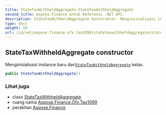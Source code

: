 ```yaml
---
title: StateTaxWithheldAggregate.StateTaxWithheldAggregate
second_title: Aspose.Finance untuk Referensi .NET API
description: StateTaxWithheldAggregate konstruktor. Menginisialisasi instance baru dariStateTaxWithheldAggregate kelas.
type: docs
weight: 10
url: /id/net/aspose.finance.ofx.tax1099/statetaxwithheldaggregate/statetaxwithheldaggregate/
---
```

## StateTaxWithheldAggregate constructor

Menginisialisasi instance baru dari[`StateTaxWithheldAggregate`](../) kelas.

```csharp
public StateTaxWithheldAggregate()
```

### Lihat juga

* class [StateTaxWithheldAggregate](../)
* ruang nama [Aspose.Finance.Ofx.Tax1099](../../statetaxwithheldaggregate/)
* perakitan [Aspose.Finance](../../../)


